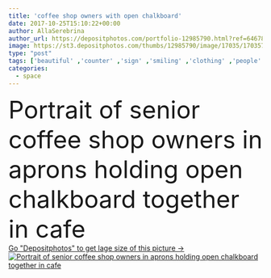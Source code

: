 ```yaml
---
title: 'coffee shop owners with open chalkboard'
date: 2017-10-25T15:10:22+00:00
author: AllaSerebrina
author_url: https://depositphotos.com/portfolio-12985790.html?ref=64678756
image: https://st3.depositphotos.com/thumbs/12985790/image/17035/170357700/api_thumb_450.jpg?forcejpeg=true
type: "post"
tags: ['beautiful' ,'counter' ,'sign' ,'smiling' ,'clothing' ,'people' ,'cheerful' ,'portrait' ,'family' ,'affectionate' ,'restaurant' ,'style' ,'symbol' ,'couple' ,'stylish' ,'hold' ,'cafe' ,'emotional' ,'together' ,'togetherness' ,'indoors' ,'clothes' ,'attractive' ,'casual' ,'handsome' ,'senior' ,'elderly' ,'closeness' ,'workers' ,'wife' ,'husband' ,'barista' ,'relationship' ,'aprons' ,'looking at camera' ,'copy space' ,'selective focus' ,'Grey Hair' ,'coffee shop' ,'Small Business' ,'caucasian woman' ,'Caucasian Man' ,'open chalkboard' ,'coffee shop owners' ]
categories: 
  - space
---
```

<div aling="center">
            <font size="60"> Portrait of senior coffee shop owners in aprons holding open chalkboard together in cafe</font>   
</div>
<div>
    <a href='https://st3.depositphotos.com/thumbs/12985790/image/17035/170357700/api_thumb_450.jpg?forcejpeg=true?ref=64678756' target=_blank > Go "Depositphotos" to get lage size of this picture ->
        <img href='https://st3.depositphotos.com/thumbs/12985790/image/17035/170357700/api_thumb_450.jpg?forcejpeg=true?ref=64678756' src='https://st3.depositphotos.com/12985790/17035/i/950/depositphotos_170357700-stock-photo-coffee-shop-owners-with-open.jpg?forcejpeg=true' alt='Portrait of senior coffee shop owners in aprons holding open chalkboard together in cafe' >
    </a>
</div>
